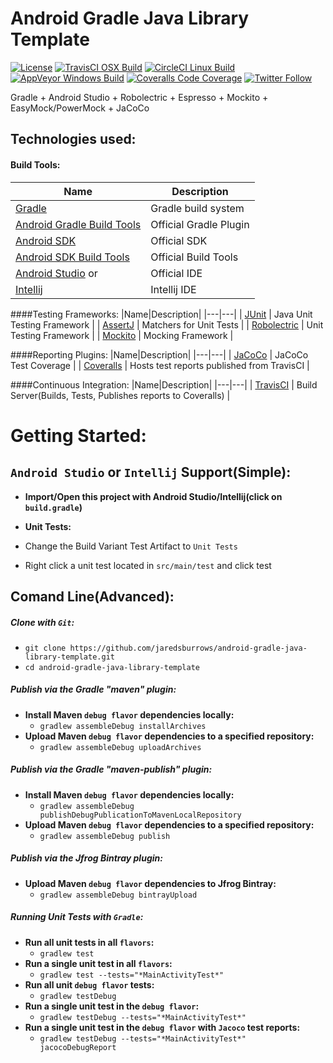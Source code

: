 # Android Gradle Java Library Template 

[![License](https://img.shields.io/badge/License-Apache%202.0-blue.svg)](http://www.apache.org/licenses/LICENSE-2.0)
[![TravisCI OSX Build](https://img.shields.io/travis/jaredsburrows/android-gradle-java-library-template/master.svg?label=OSX%20Build)](https://travis-ci.org/jaredsburrows/android-gradle-java-library-template)
[![CircleCI Linux Build](https://img.shields.io/circleci/project/jaredsburrows/android-gradle-java-library-template/master.svg?label=Linux%20Build)](https://circleci.com/gh/jaredsburrows/android-gradle-java-library-template)
[![AppVeyor Windows Build](https://img.shields.io/appveyor/ci/jaredsburrows/android-gradle-java-library-template/master.svg?label=Windows%20Build)](https://ci.appveyor.com/project/jaredsburrows/android-gradle-java-library-template/branch/master)
[![Coveralls Code Coverage](https://img.shields.io/coveralls/jaredsburrows/android-gradle-java-library-template/master.svg?label=Code%20Coverage)](https://coveralls.io/github/jaredsburrows/android-gradle-java-library-template?branch=master)
[![Twitter Follow](https://img.shields.io/twitter/follow/jaredsburrows.svg?style=social)](https://twitter.com/jaredsburrows)

Gradle + Android Studio + Robolectric + Espresso + Mockito + EasyMock/PowerMock + JaCoCo

## Technologies used:
#### Build Tools:
|Name|Description|
|---|---|
| [Gradle](http://gradle.org/docs/current/release-notes) | Gradle build system |
| [Android Gradle Build Tools](http://tools.android.com/tech-docs/new-build-system) | Official Gradle Plugin |
| [Android SDK](http://developer.android.com/tools/revisions/platforms.html#5.1) | Official SDK |
| [Android SDK Build Tools](http://developer.android.com/tools/revisions/build-tools.html) | Official Build Tools |
| [Android Studio](http://tools.android.com/recent) or | Official IDE |
| [Intellij](https://www.jetbrains.com/idea/download/) | Intellij IDE |

####Testing Frameworks:
|Name|Description|
|---|---|
| [JUnit](https://github.com/junit-team/junit) | Java Unit Testing Framework |
| [AssertJ](http://joel-costigliola.github.io/assertj/) | Matchers for Unit Tests |
| [Robolectric](https://github.com/robolectric/robolectric) | Unit Testing Framework |
| [Mockito](https://github.com/mockito/mockito) | Mocking Framework |

####Reporting Plugins:
|Name|Description|
|---|---|
| [JaCoCo](http://www.eclemma.org/jacoco/) | JaCoCo Test Coverage |
| [Coveralls](https://coveralls.io/) | Hosts test reports published from TravisCI |

####Continuous Integration:
|Name|Description|
|---|---|
| [TravisCI](http://docs.travis-ci.com/user/languages/android/) | Build Server(Builds, Tests, Publishes reports to Coveralls) |

# Getting Started:

## `Android Studio` or `Intellij` Support(Simple):
 - **Import/Open this project with Android Studio/Intellij(click on `build.gradle`)**

 - **Unit Tests:**
  - Change the Build Variant Test Artifact to `Unit Tests`
  - Right click a unit test located in `src/main/test` and click test

## Comand Line(Advanced):
##### Clone with `Git`:
 - `git clone https://github.com/jaredsburrows/android-gradle-java-library-template.git`
 - `cd android-gradle-java-library-template`

##### Publish via the Gradle "maven" plugin:
 - **Install Maven `debug flavor` dependencies locally:**
   - `gradlew assembleDebug installArchives`
 - **Upload Maven `debug flavor` dependencies to a specified repository:**
   - `gradlew assembleDebug uploadArchives`

##### Publish via the Gradle "maven-publish" plugin:
 - **Install Maven `debug flavor` dependencies locally:**
   - `gradlew assembleDebug publishDebugPublicationToMavenLocalRepository`
 - **Upload Maven `debug flavor` dependencies to a specified repository:**
   - `gradlew assembleDebug publish`

##### Publish via the Jfrog Bintray plugin:
 - **Upload Maven `debug flavor` dependencies to Jfrog Bintray:**
   - `gradlew assembleDebug bintrayUpload`

##### Running Unit Tests with `Gradle`:
 - **Run all unit tests in all `flavors`:**
   - `gradlew test`
 - **Run a single unit test in all `flavors`:**
   - `gradlew test --tests="*MainActivityTest*"`
 - **Run all unit `debug flavor` tests:**
   - `gradlew testDebug`
 - **Run a single unit test in the `debug flavor`:**
   - `gradlew testDebug --tests="*MainActivityTest*"`
 - **Run a single unit test in the `debug flavor` with `Jacoco` test reports:**
   - `gradlew testDebug --tests="*MainActivityTest*" jacocoDebugReport`
